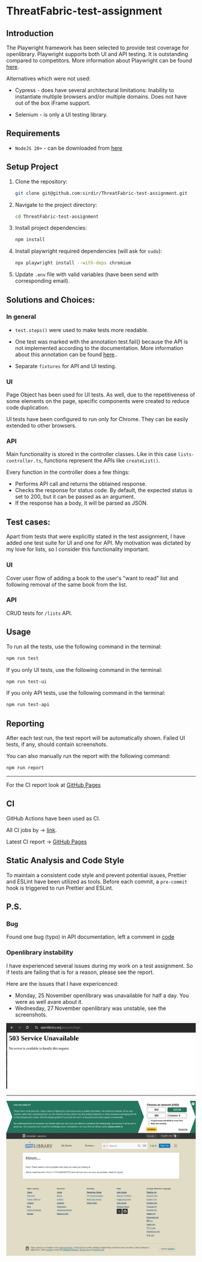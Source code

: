 # ThreatFabric-test-assignment

## Introduction

The Playwright framework has been selected to provide test coverage for openlibrary.
Playwright supports both UI and API testing. It is outstanding compared to competitors.
More information about Playwright can be found [here](https://playwright.dev/docs/intro).

Alternatives which were not used:

- Cypress - does have several architectural limitations: Inability to instantiate multiple browsers and/or multiple domains. Does not have out of the box iFrame support.

- Selenium - is only a UI testing library.

## Requirements

- `NodeJS 20+` - can be downloaded from [here](https://nodejs.org/en/download/package-manager)

## Setup Project

1. Clone the repository:

   ```sh
   git clone git@github.com:sirdir/ThreatFabric-test-assignment.git
   ```

2. Navigate to the project directory:

   ```sh
   cd ThreatFabric-test-assignment
   ```

3. Install project dependencies:

   ```sh
   npm install
   ```

4. Install playwright required dependencies (will ask for `sudo`):

   ```sh
   npx playwright install --with-deps chromium
   ```

5. Update `.env` file with valid variables (have been send with corresponding email).

## Solutions and Choices:

### In general

- `test.steps()` were used to make tests more readable.

- One test was marked with the annotation test.fail() because the API is not implemented according to the documentation. More information about this annotation can be found [here](https://playwright.dev/docs/api/class-test#test-fail)..

- Separate `fixtures` for API and UI testing.

### UI

Page Object has been used for UI tests. As well, due to the repetitiveness of some elements on the page, specific components were created to reduce code duplication.

UI tests have been configured to run only for Chrome. They can be easily extended to other browsers.

### API

Main functionality is stored in the controller classes. Like in this case `lists-controller.ts`, functions represent the APIs like `createList()`.

Every function in the controller does a few things:

- Performs API call and returns the obtained response.
- Checks the response for status code. By default, the expected status is set to 200, but it can be passed as an argument.
- If the response has a body, it will be parsed as JSON.

## Test cases:

Apart from tests that were explicitly stated in the test assignment, I have added one test suite for UI and one for API. My motivation was dictated by my love for lists, so I consider this functionality important.

### UI

Cover user flow of adding a book to the user's "want to read" list and following removal of the same book from the list.

### API

CRUD tests for `/lists` API.

## Usage

To run all the tests, use the following command in the terminal:

```sh
npm run test
```

If you only UI tests, use the following command in the terminal:

```sh
npm run test-ui
```

If you only API tests, use the following command in the terminal:

```sh
npm run test-api
```

## Reporting

After each test run, the test report will be automatically shown. Failed UI tests, if any, should contain screenshots.

You can also manually run the report with the following command:

```sh
npm run report
```

---

For the CI report look at [GitHub Pages](https://sirdir.github.io/ThreatFabric-test-assignment/)

## CI

GitHub Actions have been used as CI.

All CI jobs by -> [link](https://github.com/sirdir/ThreatFabric-test-assignment/actions/workflows/playwright.yml).

Latest CI report -> [GitHub Pages](https://sirdir.github.io/ThreatFabric-test-assignment/)

## Static Analysis and Code Style

To maintain a consistent code style and prevent potential issues, Prettier and ESLint have been utilized as tools. Before each commit, a `pre-commit` hook is triggered to run Prettier and ESLint.

## P.S.

### Bug

Found one bug (typo) in API documentation, left a comment in [code](./tests/api/list.spec.ts#L52)

### Openlibrary instability

I have experienced several issues during my work on a test assignment. So if tests are failing that is for a reason, please see the report.

Here are the issues that I have expericenced:

- Monday, 25 November openlibrary was unavailable for half a day. You were as well avare about it.
- Wednesday, 27 November openlibrary was unstable, see the screenshots.

![503 error image](./docs/503-error.png)

---

![some unknown error on CI image](./docs/some-error.png)
